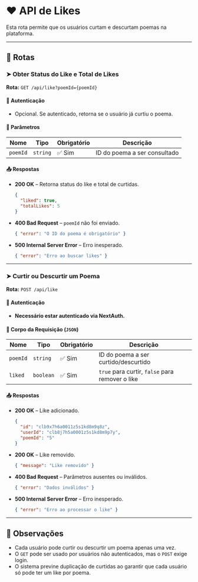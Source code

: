 # ❤️ API de Likes  

Esta rota permite que os usuários curtam e descurtam poemas na plataforma.  

---

## 📌 Rotas  

### ➤ Obter Status do Like e Total de Likes  
**Rota:** `GET /api/like?poemId={poemId}`  

#### 🔑 Autenticação  
- Opcional. Se autenticado, retorna se o usuário já curtiu o poema.  

#### 🔹 Parâmetros  
| Nome    | Tipo   | Obrigatório | Descrição |
|---------|--------|-------------|-------------|
| `poemId` | `string` | ✅ Sim | ID do poema a ser consultado |

#### 📤 Respostas  
- **200 OK** – Retorna status do like e total de curtidas.  
  ```json
  {
    "liked": true,
    "totalLikes": 5
  }
  ```
- **400 Bad Request** – `poemId` não foi enviado.  
  ```json
  { "error": "O ID do poema é obrigatório" }
  ```
- **500 Internal Server Error** – Erro inesperado.  
  ```json
  { "error": "Erro ao buscar likes" }
  ```

---

### ➤ Curtir ou Descurtir um Poema  
**Rota:** `POST /api/like`  

#### 🔑 Autenticação  
- **Necessário estar autenticado via NextAuth.**  

#### 🔹 Corpo da Requisição (`JSON`)  
| Nome    | Tipo   | Obrigatório | Descrição |
|---------|--------|-------------|-------------|
| `poemId` | `string` | ✅ Sim | ID do poema a ser curtido/descurtido |
| `liked` | `boolean` | ✅ Sim | `true` para curtir, `false` para remover o like |

#### 📤 Respostas  
- **200 OK** – Like adicionado.  
  ```json
  {
    "id": "clb9x7h6a0011z5s1kd8m9q8z",
    "userId": "clb8j7h5a0001z5s1kd8m9p7y",
    "poemId": "5"
  }
  ```
- **200 OK** – Like removido.  
  ```json
  { "message": "Like removido" }
  ```
- **400 Bad Request** – Parâmetros ausentes ou inválidos.  
  ```json
  { "error": "Dados inválidos" }
  ```
- **500 Internal Server Error** – Erro inesperado.  
  ```json
  { "error": "Erro ao processar o like" }
  ```

---

## 🚀 Observações  
- Cada usuário pode curtir ou descurtir um poema apenas uma vez.  
- O `GET` pode ser usado por usuários não autenticados, mas o `POST` exige login.  
- O sistema previne duplicação de curtidas ao garantir que cada usuário só pode ter um like por poema.  